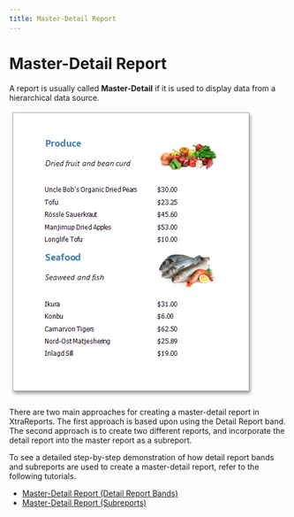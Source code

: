 ```yaml
---
title: Master-Detail Report
---
```

# Master-Detail Report
A report is usually called **Master-Detail** if it is used to display data from a hierarchical data source.

![eud-subreports-10](../../../images/Img120292.png)

There are two main approaches for creating a master-detail report in XtraReports. The first approach is based upon using the Detail Report band. The second approach is to create two different reports, and incorporate the detail report into the master report as a subreport.

To see a detailed step-by-step demonstration of how detail report bands and subreports are used to create a master-detail report, refer to the following tutorials.
* [Master-Detail Report (Detail Report Bands)](../../../../interface-elements-for-web/articles/report-designer/report-types/master-detail-report-(detail-report-bands).md)
* [Master-Detail Report (Subreports)](../../../../interface-elements-for-web/articles/report-designer/report-types/master-detail-report-(subreports).md)
